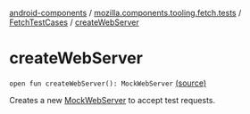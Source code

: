 [android-components](../../index.md) / [mozilla.components.tooling.fetch.tests](../index.md) / [FetchTestCases](index.md) / [createWebServer](./create-web-server.md)

# createWebServer

`open fun createWebServer(): MockWebServer` [(source)](https://github.com/mozilla-mobile/android-components/blob/master/components/tooling/fetch-tests/src/main/java/mozilla/components/tooling/fetch/tests/FetchTestCases.kt#L45)

Creates a new [MockWebServer](#) to accept test requests.

